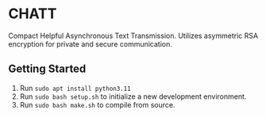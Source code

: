 # CHATT
Compact Helpful Asynchronous Text Transmission. Utilizes asymmetric RSA encryption for private and secure communication.

## Getting Started
1. Run ```sudo apt install python3.11```
2. Run ```sudo bash setup.sh``` to initialize a new development environment.
3. Run ```sudo bash make.sh``` to compile from source.
